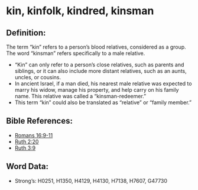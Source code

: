 # kin, kinfolk, kindred, kinsman

## Definition:

The term “kin” refers to a person’s blood relatives, considered as a group. The word “kinsman” refers specifically to a male relative.

* “Kin” can only refer to a person’s close relatives, such as parents and siblings, or it can also include more distant relatives, such as an aunts, uncles, or cousins.
* In ancient Israel, if a man died, his nearest male relative was expected to marry his widow, manage his property, and help carry on his family name. This relative was called a “kinsman-redeemer.”
* This term “kin” could also be translated as “relative” or “family member.”

## Bible References:

* [Romans 16:9-11](rc://en/tn/help/rom/16/09)
* [Ruth 2:20](rc://en/tn/help/rut/02/20)
* [Ruth 3:9](rc://en/tn/help/rut/03/09)

## Word Data:

* Strong’s: H0251, H1350, H4129, H4130, H7138, H7607, G47730
